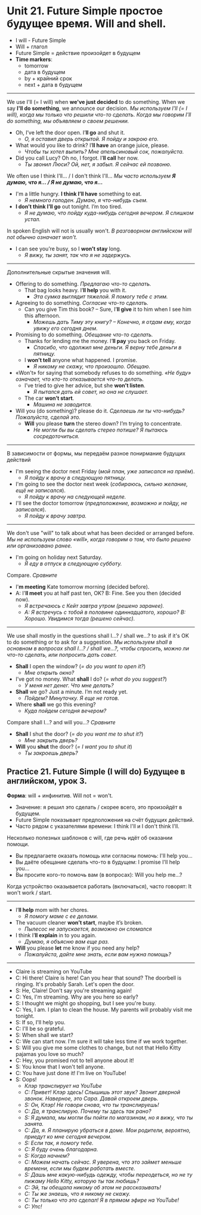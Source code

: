 # Unit 21. Future Simple простое будущее время. Will and shell.
- I will - Future Simple
- Will + глагол
- Future Simple = действие произойдет в будущем
- __Time markers__:
    - tomorrow
    - дата в будущем
    - by + крайний срок
    - next + дата в будущем

---
We use I'll (= I will) when __we've just decided__ to do something. When we say __I'll do something__, we announce our decision. *Мы используем I'll (= I will), когда мы только что решили что-то сделать. Когда мы говорим I'll do something, мы объявляем о своем решении.*
- Oh, I’ve left the door open. I’__ll go__ and shut it.
    - *О, я оставил дверь открытой. Я пойду и закрою его.*
- What would you like to drink? I’__ll have__ an orange juice, please.
    - *Чтобы ты хотел выпить? Мне апельсиновый сок, пожалуйста.*
- Did you call Lucy? Oh no, I forgot. I’__ll call__ her now.
    - *Ты звонил Люси? Ой, нет, я забыл. Я сейчас ей позвоню.*

We often use I think I'll... / I don't think I'll... *Мы часто используем __Я думаю, что я... / Я не думаю, что я...__*
- I'm a little hungry. __I think I’ll have__ something to eat.
    - *Я немного голоден. Думаю, я что-нибудь съем.*
- __I don’t think I’ll go__ out tonight. I’m too tired.
    - *Я не думаю, что пойду куда-нибудь сегодня вечером. Я слишком устал.*

In spoken English will not is usually won't. *В разговорном английском will not обычно означает won't.*
- I can see you’re busy, so I __won’t stay__ long.
    - *Я вижу, ты занят, так что я не задержусь.*

---
Дополнительные скрытые значения will.
- Offering to do something. *Предлагаю что-то сделать.*
    - That bag looks heavy. I’__ll help__ you with it.
        - *Эта сумка выглядит тяжелой. Я помогу тебе с этим.*
- Agreeing to do something. *Согласие что-то сделать.*
    - Can you give Tim this book? – Sure, I’__ll give__ it to him when I see him this afternoon.
        - *Можешь дать Тиму эту книгу? – Конечно, я отдам ему, когда увижу его сегодня днем.*
- Promising to do something. *Обещание что-то сделать.*
    - Thanks for lending me the money. I’__ll pay__ you back on Friday.
        - *Спасибо, что одолжил мне деньги. Я верну тебе деньги в пятницу.*
    - I __won’t tell__ anyone what happened. I promise.
        - *Я никому не скажу, что произошло. Обещаю.*
- «Won't» for saying that somebody refuses to do something. *«Не буду» означает, что кто-то отказывается что-то делать.*
    - I’ve tried to give her advice, but she __won’t listen__.
        - *Я пытался дать ей совет, но она не слушает.*
    - The car __won’t start__.
        - *Машина не заводится.*
- Will you (do something)? please do it. *Сделаешь ли ты что-нибудь? Пожалуйста, сделай это.*
    - __Will__ you please __turn__ the stereo down? I’m trying to concentrate.
        - *Не могли бы вы сделать стерео потише? Я пытаюсь сосредоточиться.*

---
В зависимости от формы, мы передаём разное понирмание будущих действий
- I'm seeing the doctor next Friday (*мой план, уже записался на приём*).
    - *Я пойду к врачу в следующую пятницу.*
- I'm going to see the doctor next week (*собираюсь, сильно желание, ещё не записался*).
    - *Я пойду к врачу на следующей неделе.*
- I'll see the doctor tomorrow (*предположение, возможно и пойду, не записался*).
    - *Я пойду к врачу завтра.*

---
We don't use "will" to talk about what has been decided or arranged before. *Мы не используем слово «will», когда говорим о том, что было решено или организовано ранее.*
- I'm going on holiday next Saturday.
    - *Я еду в отпуск в следующую субботу.*

Compare. *Сравните*
- I'__m meeting__ Kate tomorrow morning (decided before).
- A: I'__ll meet__ you at half past ten, OK? B: Fine. See you then (decided now).
    - *Я встречаюсь с Кейт завтра утром (решено заранее).*
    - *A: Я встречусь с тобой в половине одиннадцатого, хорошо? B: Хорошо. Увидимся тогда (решено сейчас).*

---
We use shall mostly in the questions shall I...? / shall we...? to ask if it's OK to do something or to ask for a suggestion. *Мы используем shall в основном в вопросах shall I...? / shall we...?, чтобы спросить, можно ли что-то сделать, или попросить дать совет.*
- __Shall__ I open the window? (*= do you want to open it?*)
    - *Мне открыть окно?*
- I’ve got no money. What __shall__ I do? (*= what do you suggest?*)
    - *У меня нет денег. Что мне делать?*
- __Shall__ we go? Just a minute. I’m not ready yet.
    - *Пойдем? Минуточку. Я еще не готов.*
- Where __shall__ we go this evening?
    - *Куда пойдем сегодня вечером?*

Compare shall I...? and will you...? *Сравните*
- __Shall__ I shut the door? (*= do you want me to shut it?*)
    - *Мне закрыть дверь?*
- __Will__ you __shut__ the door? (*= I want you to shut it*)
    - *Ты закроешь дверь?*

## Practice 21. Future Simple (I will do) Будущее в английском, урок 3.
__Форма__: will + инфинитив. Will not = won't.
- Значение: я решил это сделать / скорее всего, это произойдёт в будущем.
- Future Simple показывает предположения на счёт будущих действий.
- Часто рядом с указателями времени: I think I'll и I don't think I'll.

Несколько полезных шаблонов с will, где речь идёт об оказании помощи.
- Вы предлагаете оказать помощь или согласны помочь: I'll help you...
- Вы даёте обещание сделать что-то в будущем: I promise I'll help you...
- Вы просите кого-то помочь вам (в вопросах): Will you help me...?

Когда устройство оказывается работать (включаться), часто говорят: It won't work / start.

---
- I’__ll help__ mom with her chores.
    - *Я помогу маме с ее делами.*
- The vacuum cleaner __won’t start__, maybe it’s broken.
    - *Пылесос не запускается, возможно он сломался*
- I think I’__ll explain__ in to you again.
    - *Думаю, я объясню вам еще раз.*
- __Will__ you please __let__ me know if you need any help?
    - *Пожалуйста, дайте мне знать, если вам нужна помощь?*

---
- Claire is streaming on YouTube
- C: Hi there! Claire is here! Can you hear that sound? The doorbell is ringing. It's probably Sarah. Let's open the door.
- S: He, Claire! Don't say you're streaming again!
- C: Yes, I'm streaming. Why are you here so early?
- S: I thought we might go shopping, but I see you're busy.
- C: Yes, I am. I plan to clean the house. My parents will probably visit me tonight.
- S: If so, I'll help you.
- C: I'll be so grateful.
- S: When shall we start?
- C: We can start now. I'm sure it will take less time if we work together.
- S: Will you give me some clothes to change, but not that Hello Kitty pajamas you love so much?
- C: Hey, you promised not to tell anyone about it!
- S: You know that I won't tell anyone.
- C: You have just done it! I'm live on YouTube!
- S: Oops!
    - *Клэр транслирует на YouTube*
    - *C: Привет! Клэр здесь! Слышишь этот звук? Звонит дверной звонок. Наверное, это Сара. Давай откроем дверь.*
    - *S: Он, Клэр! Не говори снова, что ты транслируешь!*
    - *C: Да, я транслирую. Почему ты здесь так рано?*
    - *S: Я думала, мы могли бы пойти по магазинам, но я вижу, что ты занята.*
    - *C: Да, я. Я планирую убраться в доме. Мои родители, вероятно, приедут ко мне сегодня вечером.*
    - *S: Если так, я помогу тебе.*
    - *C: Я буду очень благодарна.*
    - *S: Когда начнем?*
    - *C: Можем начать сейчас. Я уверена, что это займет меньше времени, если мы будем работать вместе.*
    - *S: Дашь мне какую-нибудь одежду, чтобы переодеться, но не ту пижаму Hello Kitty, которую ты так любишь?*
    - *C: Эй, ты обещала никому об этом не рассказывать!*
    - *С: Ты же знаешь, что я никому не скажу.*
    - *С: Ты только что это сделал! Я в прямом эфире на YouTube!*
    - *С: Упс!*